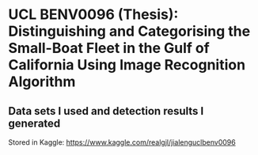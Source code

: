 # UCL BENV0096 (Thesis): Distinguishing and Categorising the Small-Boat Fleet in the Gulf of California Using Image Recognition Algorithm
## Data sets I used and detection results I generated
Stored in Kaggle: https://www.kaggle.com/realgjl/jialenguclbenv0096

